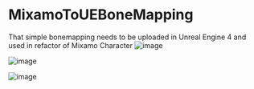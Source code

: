 # MixamoToUEBoneMapping

That simple bonemapping needs to be uploaded in Unreal Engine 4 and used in refactor of Mixamo Character
![image](https://user-images.githubusercontent.com/76877192/178146162-ed98282c-0a58-4c10-86fc-71e80cddd926.png)

![image](https://user-images.githubusercontent.com/76877192/178146165-2eea0621-1571-4baa-b3fd-4d4abf12b6a1.png)

![image](https://user-images.githubusercontent.com/76877192/178146166-81b79146-eaa1-49fe-8f6a-56e9a7d3514a.png)
